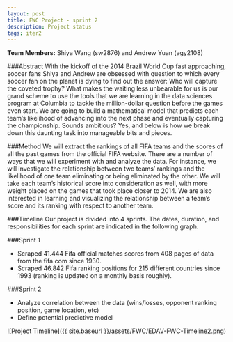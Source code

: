 ```yaml
---
layout: post
title: FWC Project - sprint 2
description: Project status
tags: iter2
---
```


**Team Members:** Shiya Wang (sw2876) and Andrew Yuan (agy2108)

###Abstract
With the kickoff of the 2014 Brazil World Cup fast approaching, soccer fans Shiya and Andrew are obsessed with question to which every soccer fan on the planet is dying to find out the answer: Who will capture the coveted trophy? What makes the waiting less unbearable for us is our grand scheme to use the tools that we are learning in the data sciences program at Columbia to tackle the million-dollar question before the games even start. We are going to build a mathematical model that predicts each team’s likelihood of advancing into the next phase and eventually capturing the championship. Sounds ambitious? Yes, and below is how we break down this daunting task into manageable bits and pieces. 

###Method
We will extract the rankings of all FIFA teams and the scores of all the past games from the official FIFA website. There are a number of ways that we will experiment with and analyze the data. For instance, we will investigate the relationship between two teams’ rankings and the likelihood of one team eliminating or being eliminated by the other. We will take each team’s historical score into consideration as well, with more weight placed on the games that took place closer to 2014. We are also interested in learning and visualizing the relationship between a team’s score and its ranking with respect to another team. 

###Timeline
Our project is divided into 4 sprints. The dates, duration, and responsibilities for each sprint are indicated in the following graph.


###Sprint 1
* Scraped 41.444 Fifa official matches scores from 408 pages of data from the fifa.com since 1930.
* Scraped 46.842 Fifa ranking positions for 215 different countries since 1993 (ranking is updated on a monthly basis roughly).

###Sprint 2
* Analyze correlation between the data (wins/losses, opponent ranking position, game location, etc)
* Define potential predictive model

![Project Timeline]({{ site.baseurl }}/assets/FWC/EDAV-FWC-Timeline2.png)



